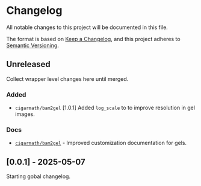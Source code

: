 # Changelog

All notable changes to this project will be documented in this file.

The format is based on [Keep a Changelog](https://keepachangelog.com/en/1.0.0/),
and this project adheres to [Semantic Versioning](https://semver.org/spec/v2.0.0.html).


## Unreleased

Collect wrapper level changes here until merged.


### Added
 - `cigarmath/bam2gel` [1.0.1] Added `log_scale` to  to improve resolution in gel images.



### Docs
  - [`cigarmath/bam2gel`](cigarmath/bam2gel/README.md) - Improved customization documentation for gels.



## [0.0.1] - 2025-05-07

Starting gobal changelog.